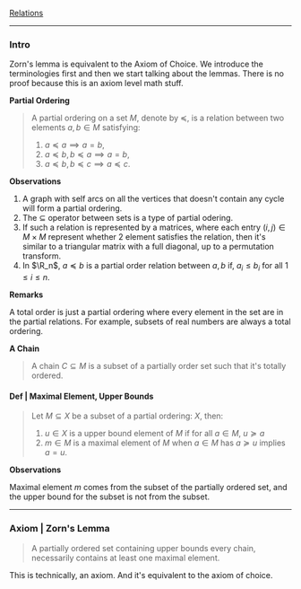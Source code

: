 [Relations](../MATH%20000%20Math%20Essential/Relations.md)

---
### **Intro**

Zorn's lemma is equivalent to the Axiom of Choice. We introduce the terminologies first and then we start talking about the lemmas. There is no proof because this is an axiom level math stuff. 

**Partial Ordering**
> A partial ordering on a set $M$, denote by $\preceq$, is a relation between two elements $a, b\in M$ satisfying: 
> 1. $a\preceq a\implies a = b$, 
> 2. $a\preceq b, b\preceq a \implies a= b$, 
> 3. $a\preceq b, b\preceq c \implies a \preceq c$. 

**Observations**
1. A graph with self arcs on all the vertices that doesn't contain any cycle will form a partial ordering. 
2. The $\subseteq$ operator between sets is a type of partial odering. 
3. If such a relation is represented by a matrices, where each entry $(i, j)\in M\times M$ represent whether 2 element satisfies the relation, then it's similar to a triangular matrix with a full diagonal, up to a permutation transform. 
4. In $\R_n$, $a\preceq b$ is a partial order relation between $a, b$ if, $a_i \le b_i$ for all $1\le i \le n$. 

**Remarks**

A total order is just a partial ordering where every element in the set are in the partial relations. For example, subsets of real numbers are always a total ordering. 

**A Chain**
> A chain $C\subseteq M$ is a subset of a partially order set such that it's totally ordered. 


#### **Def | Maximal Element, Upper Bounds**
> Let $M\subseteq X$ be a subset of a partial ordering: $X$, then: 
> 1. $u\in X$ is a upper bound element of $M$ if for all $a \in M$, $u \succeq a$
> 2. $m\in M$ is a maximal element of $M$ when $a\in M$ has $a\succeq u$ implies $a = u$. 

**Observations**

Maximal element $m$ comes from the subset of the partially ordered set, and the upper bound for the subset is not from the subset. 

---
### **Axiom | Zorn's Lemma**
> A partially ordered set containing upper bounds every chain, necessarily contains at least one maximal element. 

This is technically, an axiom. And it's equivalent to the axiom of choice. 
